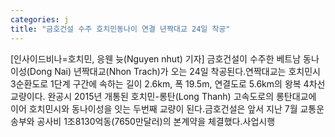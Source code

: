 ```yaml
---
categories: j
title: "금호건설 수주 호치민동나이 연결 년짝대교 24일 착공"
---
```

[인사이드비나=호치민, 응웬 늇(Nguyen nhut) 기자] 금호건설이 수주한 베트남 동나이성(Dong Nai) 년짝대교(Nhon Trach)가 오는 24일 착공된다.연짝대교는 호치민시 3순환도로 1단계 구간에 속하는 길이 2.6km, 폭 19.5m, 연결도로 5.6km의 왕복 4차선 교량이다. 완공시 2015년 개통된 호치민-롱탄(Long Thanh) 고속도로의 롱탄대교에 이어 호치민시와 동나이성을 잇는 두번째 교량이 된다.금호건설은 앞서 지난 7월 교통운송부와 공사비 1조8130억동(7650만달러)의 본계약을 체결했다.사업시행